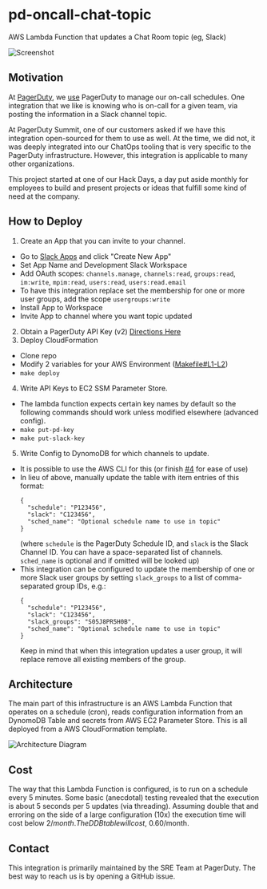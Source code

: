 # pd-oncall-chat-topic
AWS Lambda Function that updates a Chat Room topic (eg, Slack)

![Screenshot](https://raw.githubusercontent.com/PagerDuty/pd-oncall-chat-topic/master/screenshot.png)


## Motivation
At [PagerDuty](https://www.pagerduty.com/), we
[use](https://www.pagerduty.com/blog/how-does-pagerduty-use-pagerduty/)
PagerDuty to manage our on-call schedules. One integration that we like is
knowing who is on-call for a given team, via posting the information in a Slack
channel topic.

At PagerDuty Summit, one of our customers asked if we have this integration
open-sourced for them to use as well. At the time, we did not, it was deeply
integrated into our ChatOps tooling that is very specific to the PagerDuty
infrastructure. However, this integration is applicable to many other
organizations.

This project started at one of our Hack Days, a day put aside monthly for
employees to build and present projects or ideas that fulfill some kind of need
at the company.

## How to Deploy
1. Create an App that you can invite to your channel.
  - Go to [Slack Apps](https://api.slack.com/apps) and click "Create New App"
  - Set App Name and Development Slack Workspace
  - Add OAuth scopes: `channels.manage`, `channels:read`, `groups:read`,
    `im:write`, `mpim:read`, `users:read`, `users:read.email`
  - To have this integration replace set the membership for one or more
    user groups, add the scope `usergroups:write`
  - Install App to Workspace
  - Invite App to channel where you want topic updated
2. Obtain a PagerDuty API Key (v2) [Directions Here](https://support.pagerduty.com/docs/using-the-api#section-generating-an-api-key)
3. Deploy CloudFormation
  - Clone repo
  - Modify 2 variables for your AWS Environment
    ([Makefile#L1-L2](https://github.com/PagerDuty/pd-oncall-chat-topic/blob/master/Makefile#L1-L2))
  - `make deploy`
4. Write API Keys to EC2 SSM Parameter Store.
  - The lambda function expects certain key names by default so the following
    commands should work unless modified elsewhere (advanced config).
  - `make put-pd-key`
  - `make put-slack-key`
5. Write Config to DynomoDB for which channels to update.
  - It is possible to use the AWS CLI for this (or finish
    [#4](https://github.com/PagerDuty/pd-oncall-chat-topic/issues/4) for ease of
    use)
  - In lieu of above, manually update the table with item entries of this format:
    ```
    {
      "schedule": "P123456",
      "slack": "C123456",
      "sched_name": "Optional schedule name to use in topic"
    }
    ```
    (where `schedule` is the PagerDuty Schedule ID, and `slack` is the Slack
    Channel ID. You can have a space-separated list of channels. `sched_name` is
    optional and if omitted will be looked up)
  - This integration can be configured to update the membership of one or more
    Slack user groups by setting `slack_groups` to a list of comma-separated
    group IDs, e.g.:
    ```
    {
      "schedule": "P123456",
      "slack": "C123456",
      "slack_groups": "S05J8PR5H0B",
      "sched_name": "Optional schedule name to use in topic"
    }
    ```
    Keep in mind that when this integration updates a user group, it will replace
    remove all existing members of the group.

## Architecture
The main part of this infrastructure is an AWS Lambda Function that operates on
a schedule (cron), reads configuration information from an DynomoDB Table and
secrets from AWS EC2 Parameter Store. This is all deployed from a AWS
CloudFormation template.

![Architecture Diagram](https://raw.githubusercontent.com/PagerDuty/pd-oncall-chat-topic/master/diagram.png)

## Cost
The way that this Lambda Function is configured, is to run on a schedule every 5
minutes. Some basic (anecdotal) testing revealed that the execution is about 5
seconds per 5 updates (via threading). Assuming double that and erroring on the
side of a large configuration (10x) the execution time will cost below $2/month.
The DDB table will cost, ~$0.60/month.


## Contact
This integration is primarily maintained by the SRE Team at PagerDuty. The best
way to reach us is by opening a GitHub issue.
